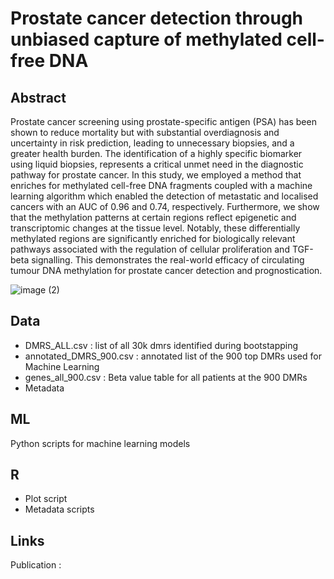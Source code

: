 # Prostate cancer detection through unbiased capture of methylated cell-free DNA

## Abstract 

Prostate cancer screening using prostate-specific antigen (PSA) has been shown to reduce mortality but with substantial overdiagnosis and uncertainty in risk prediction, leading to unnecessary biopsies, and a greater health burden. The identification of a highly specific biomarker using liquid biopsies, represents a critical unmet need in the diagnostic pathway for prostate cancer. In this study, we employed a method that enriches for methylated cell-free DNA fragments coupled with a machine learning algorithm which enabled the detection of metastatic and localised cancers with an AUC of 0.96 and 0.74, respectively. Furthermore, we show that the methylation patterns at certain regions reflect epigenetic and transcriptomic changes at the tissue level. Notably, these differentially methylated regions are significantly enriched for biologically relevant pathways associated with the regulation of cellular proliferation and TGF-beta signalling. This demonstrates the real-world efficacy of circulating tumour DNA methylation for prostate cancer detection and prognostication.

![image (2)](https://github.com/MassieLab/cfMBD-seq-for-Prostate-cancer-detection/assets/82373498/8413d3db-2ebd-4e13-92a7-a0ce35f83a1f)

## Data

- DMRS_ALL.csv : list of all 30k dmrs identified during bootstapping
- annotated_DMRS_900.csv : annotated list of the 900 top DMRs used for Machine Learning
- genes_all_900.csv : Beta value table for all patients at the 900 DMRs
- Metadata

## ML 

Python scripts for machine learning models

## R

- Plot script
- Metadata scripts

## Links 

Publication : 

